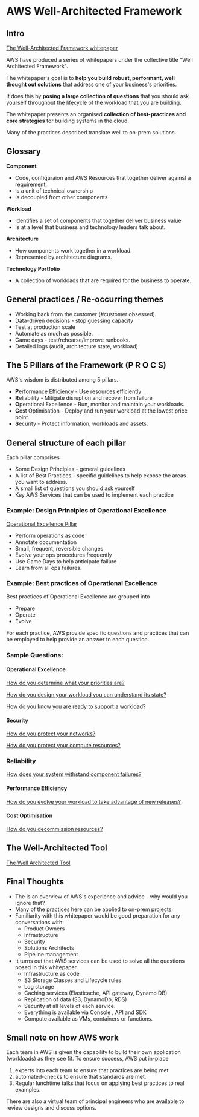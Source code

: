 # AWS Well-Architected Framework 

## Intro
[The Well-Architected Framework whitepaper](https://d1.awsstatic.com/whitepapers/architecture/AWS_Well-Architected_Framework.pdf)

AWS have produced a series of whitepapers under the collective title "Well Architected Framework".

The whitepaper's goal is to **help you build robust, performant, well thought out solutions** that address one of your business's priorities.

It does this by **posing a large collection of questions** that you should ask yourself throughout the lifecycle of the workload that you are building.

The whitepaper presents an organised **collection of best-practices and core strategies** for building systems in the cloud.

Many of the practices described translate well to on-prem solutions.

## Glossary
  **Component**
  
   * Code, configuraion and AWS Resources that together deliver against a requirement.
   * Is a unit of technical ownership
   * Is decoupled from other components
  
  **Workload**
  
   * Identifies a set of components that together deliver business value
   * Is at a level that business and technology leaders talk about.
   
  **Architecture**
  
   * How components work together in a workload.
   * Represented by architecture diagrams.
   
  **Technology Portfolio**
  
   * A collection of workloads that are required for the business to operate.
  
## General practices / Re-occurring themes
* Working back from the customer (#customer obsessed).  
* Data-driven decisions - stop guessing capacity
* Test at production scale
* Automate as much as possible.  
* Game days - test/rehearse/improve runbooks.
* Detailed logs (audit, architecture state, workload)

## The 5 Pillars of the Framework (P R O C S)
AWS's wisdom is distributed among 5 pillars.
* **P**erformance Efficiency - Use resources efficiently
* **R**eliability - Mitigate disruption and recover from failure
* **O**perational Excellence - Run, monitor and maintain your workloads. 
* **C**ost Optimisation - Deploy and run your workload at the lowest price point.
* **S**ecurity - Protect information, workloads and assets.

## General structure of each pillar 
Each pillar comprises 
* Some Design Principles - general guidelines
* A list of Best Practices - specific guidelines to help expose the areas you want to address. 
* A small list of questions you should ask yourself
* Key AWS Services that can be used to implement each practice

### Example: Design Principles of Operational Excellence
[Operational Excellence Pillar](https://d1.awsstatic.com/whitepapers/architecture/AWS_Well-Architected_Framework.pdf#page=6)
* Perform operations as code
* Annotate documentation
* Small, frequent, reversible changes
* Evolve your ops procedures frequently
* Use Game Days to help anticipate failure
* Learn from all ops failures.

### Example: Best practices of Operational Excellence
Best practices of Operational Excellence are grouped into
* Prepare
* Operate
* Evolve    

For each practice, AWS provide specific questions and practices that can be employed to help provide an answer to each question.
 
### Sample Questions:
#### Operational Excellence
[How do you determine what your priorities are?](https://d1.awsstatic.com/whitepapers/architecture/AWS_Well-Architected_Framework.pdf#page=48)

[How do you design your workload you can understand its state?](https://d1.awsstatic.com/whitepapers/architecture/AWS_Well-Architected_Framework.pdf#page=49)

[How do you know you are ready to support a workload?](https://d1.awsstatic.com/whitepapers/architecture/AWS_Well-Architected_Framework.pdf#page=52)

#### Security
[How do you protect your networks?](https://d1.awsstatic.com/whitepapers/architecture/AWS_Well-Architected_Framework.pdf#page=61)

[How do you protect your compute resources?](https://d1.awsstatic.com/whitepapers/architecture/AWS_Well-Architected_Framework.pdf#page=61)

### Reliability
[How does your system withstand component failures?](https://d1.awsstatic.com/whitepapers/architecture/AWS_Well-Architected_Framework.pdf#page=69)

#### Performance Efficiency
[How do you evolve your workload to take advantage of new releases?](https://d1.awsstatic.com/whitepapers/architecture/AWS_Well-Architected_Framework.pdf#page=76)

#### Cost Optimisation
[How do you decommission resources?](https://d1.awsstatic.com/whitepapers/architecture/AWS_Well-Architected_Framework.pdf#page=81)


## The Well-Architected Tool
[The Well Architected Tool](https://aws.amazon.com/well-architected-tool)


## Final Thoughts
* The is an overview of AWS's experience and advice - why would you ignore that?
* Many of the practices here can be applied to on-prem projects.
* Familiarity with this whitepaper would be good preparation for any conversations with:
  * Product Owners
  * Infrastructure
  * Security
  * Solutions Architects
  * Pipeline management
* It turns out that AWS services can be used to solve all the questions posed in this whitepaper.
  * Infrastructure as code
  * S3 Storage Classes and Lifecycle rules
  * Log storage
  * Caching services (Elasticache, API gateway, Dynamo DB)
  * Replication of data (S3, DynamoDb, RDS) 
  * Security at all levels of each service.
  * Everything is available via Console , API and SDK
  * Compute available as VMs, containers or functions.

## Small note on how AWS work
Each team in AWS is given the capability to build their own application (workloads) as they see fit.
To ensure success, AWS put in-place
 1) experts into each team to ensure that practices are being met
 2) automated-checks to ensure that standards are met.
 3) Regular lunchtime talks that focus on applying best practices to real examples.
 
There are also a virtual team of principal engineers who are available to review designs and discuss options.
